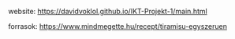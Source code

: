 website: https://davidvoklol.github.io/IKT-Projekt-1/main.html

forrasok:
    https://www.mindmegette.hu/recept/tiramisu-egyszeruen